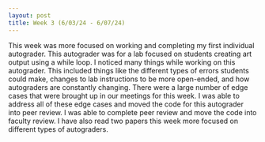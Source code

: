 ```yaml
---
layout: post
title: Week 3 (6/03/24 - 6/07/24)
---
```


This week was more focused on working and completing my first individual autograder. This autograder was for a lab focused on students creating art output using a while loop. I noticed many things while working on this autograder. This included things like the different types of errors students could make, changes to lab instructions to be more open-ended, and how autograders are constantly changing. There were a large number of edge cases that were brought up in our meetings for this week. I was able to address all of these edge cases and moved the code for this autograder into peer review. I was able to complete peer review and move the code into faculty review. I have also read two papers this week more focused on different types of autograders. 
